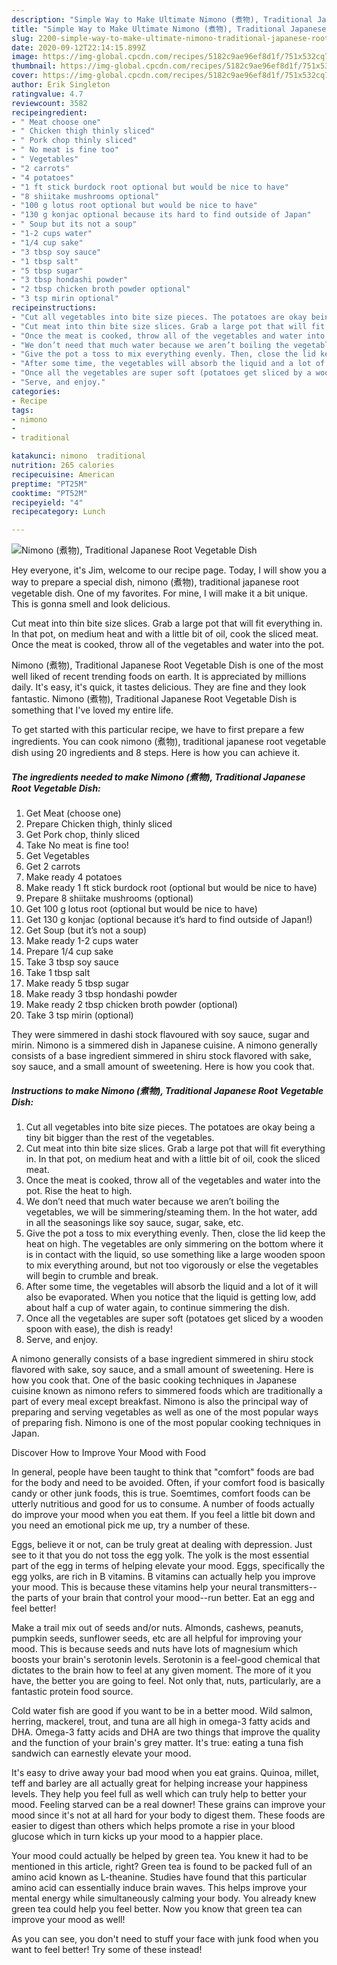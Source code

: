 ```yaml
---
description: "Simple Way to Make Ultimate Nimono (煮物), Traditional Japanese Root Vegetable Dish"
title: "Simple Way to Make Ultimate Nimono (煮物), Traditional Japanese Root Vegetable Dish"
slug: 2200-simple-way-to-make-ultimate-nimono-traditional-japanese-root-vegetable-dish
date: 2020-09-12T22:14:15.899Z
image: https://img-global.cpcdn.com/recipes/5182c9ae96ef8d1f/751x532cq70/nimono-煮物-traditional-japanese-root-vegetable-dish-recipe-main-photo.jpg
thumbnail: https://img-global.cpcdn.com/recipes/5182c9ae96ef8d1f/751x532cq70/nimono-煮物-traditional-japanese-root-vegetable-dish-recipe-main-photo.jpg
cover: https://img-global.cpcdn.com/recipes/5182c9ae96ef8d1f/751x532cq70/nimono-煮物-traditional-japanese-root-vegetable-dish-recipe-main-photo.jpg
author: Erik Singleton
ratingvalue: 4.7
reviewcount: 3582
recipeingredient:
- " Meat choose one"
- " Chicken thigh thinly sliced"
- " Pork chop thinly sliced"
- " No meat is fine too"
- " Vegetables"
- "2 carrots"
- "4 potatoes"
- "1 ft stick burdock root optional but would be nice to have"
- "8 shiitake mushrooms optional"
- "100 g lotus root optional but would be nice to have"
- "130 g konjac optional because its hard to find outside of Japan"
- " Soup but its not a soup"
- "1-2 cups water"
- "1/4 cup sake"
- "3 tbsp soy sauce"
- "1 tbsp salt"
- "5 tbsp sugar"
- "3 tbsp hondashi powder"
- "2 tbsp chicken broth powder optional"
- "3 tsp mirin optional"
recipeinstructions:
- "Cut all vegetables into bite size pieces. The potatoes are okay being a tiny bit bigger than the rest of the vegetables."
- "Cut meat into thin bite size slices. Grab a large pot that will fit everything in. In that pot, on medium heat and with a little bit of oil, cook the sliced meat."
- "Once the meat is cooked, throw all of the vegetables and water into the pot. Rise the heat to high."
- "We don’t need that much water because we aren’t boiling the vegetables, we will be simmering/steaming them. In the hot water, add in all the seasonings like soy sauce, sugar, sake, etc."
- "Give the pot a toss to mix everything evenly. Then, close the lid keep the heat on high. The vegetables are only simmering on the bottom where it is in contact with the liquid, so use something like a large wooden spoon to mix everything around, but not too vigorously or else the vegetables will begin to crumble and break."
- "After some time, the vegetables will absorb the liquid and a lot of it will also be evaporated. When you notice that the liquid is getting low, add about half a cup of water again, to continue simmering the dish."
- "Once all the vegetables are super soft (potatoes get sliced by a wooden spoon with ease), the dish is ready!"
- "Serve, and enjoy."
categories:
- Recipe
tags:
- nimono
- 
- traditional

katakunci: nimono  traditional 
nutrition: 265 calories
recipecuisine: American
preptime: "PT25M"
cooktime: "PT52M"
recipeyield: "4"
recipecategory: Lunch

---
```



![Nimono (煮物), Traditional Japanese Root Vegetable Dish](https://img-global.cpcdn.com/recipes/5182c9ae96ef8d1f/751x532cq70/nimono-煮物-traditional-japanese-root-vegetable-dish-recipe-main-photo.jpg)

Hey everyone, it's Jim, welcome to our recipe page. Today, I will show you a way to prepare a special dish, nimono (煮物), traditional japanese root vegetable dish. One of my favorites. For mine, I will make it a bit unique. This is gonna smell and look delicious.

Cut meat into thin bite size slices. Grab a large pot that will fit everything in. In that pot, on medium heat and with a little bit of oil, cook the sliced meat. Once the meat is cooked, throw all of the vegetables and water into the pot.

Nimono (煮物), Traditional Japanese Root Vegetable Dish is one of the most well liked of recent trending foods on earth. It is appreciated by millions daily. It's easy, it's quick, it tastes delicious. They are fine and they look fantastic. Nimono (煮物), Traditional Japanese Root Vegetable Dish is something that I've loved my entire life.


To get started with this particular recipe, we have to first prepare a few ingredients. You can cook nimono (煮物), traditional japanese root vegetable dish using 20 ingredients and 8 steps. Here is how you can achieve it.

<!--inarticleads1-->

##### The ingredients needed to make Nimono (煮物), Traditional Japanese Root Vegetable Dish:

1. Get  Meat (choose one)
1. Prepare  Chicken thigh, thinly sliced
1. Get  Pork chop, thinly sliced
1. Take  No meat is fine too!
1. Get  Vegetables
1. Get 2 carrots
1. Make ready 4 potatoes
1. Make ready 1 ft stick burdock root (optional but would be nice to have)
1. Prepare 8 shiitake mushrooms (optional)
1. Get 100 g lotus root (optional but would be nice to have)
1. Get 130 g konjac (optional because it’s hard to find outside of Japan!)
1. Get  Soup (but it’s not a soup)
1. Make ready 1-2 cups water
1. Prepare 1/4 cup sake
1. Take 3 tbsp soy sauce
1. Take 1 tbsp salt
1. Make ready 5 tbsp sugar
1. Make ready 3 tbsp hondashi powder
1. Make ready 2 tbsp chicken broth powder (optional)
1. Take 3 tsp mirin (optional)


They were simmered in dashi stock flavoured with soy sauce, sugar and mirin. Nimono is a simmered dish in Japanese cuisine. A nimono generally consists of a base ingredient simmered in shiru stock flavored with sake, soy sauce, and a small amount of sweetening. Here is how you cook that. 

<!--inarticleads2-->

##### Instructions to make Nimono (煮物), Traditional Japanese Root Vegetable Dish:

1. Cut all vegetables into bite size pieces. The potatoes are okay being a tiny bit bigger than the rest of the vegetables.
1. Cut meat into thin bite size slices. Grab a large pot that will fit everything in. In that pot, on medium heat and with a little bit of oil, cook the sliced meat.
1. Once the meat is cooked, throw all of the vegetables and water into the pot. Rise the heat to high.
1. We don’t need that much water because we aren’t boiling the vegetables, we will be simmering/steaming them. In the hot water, add in all the seasonings like soy sauce, sugar, sake, etc.
1. Give the pot a toss to mix everything evenly. Then, close the lid keep the heat on high. The vegetables are only simmering on the bottom where it is in contact with the liquid, so use something like a large wooden spoon to mix everything around, but not too vigorously or else the vegetables will begin to crumble and break.
1. After some time, the vegetables will absorb the liquid and a lot of it will also be evaporated. When you notice that the liquid is getting low, add about half a cup of water again, to continue simmering the dish.
1. Once all the vegetables are super soft (potatoes get sliced by a wooden spoon with ease), the dish is ready!
1. Serve, and enjoy.


A nimono generally consists of a base ingredient simmered in shiru stock flavored with sake, soy sauce, and a small amount of sweetening. Here is how you cook that. One of the basic cooking techniques in Japanese cuisine known as nimono refers to simmered foods which are traditionally a part of every meal except breakfast. Nimono is also the principal way of preparing and serving vegetables as well as one of the most popular ways of preparing fish. Nimono is one of the most popular cooking techniques in Japan. 

Discover How to Improve Your Mood with Food


In general, people have been taught to think that "comfort" foods are bad for the body and need to be avoided. Often, if your comfort food is basically candy or other junk foods, this is true. Soemtimes, comfort foods can be utterly nutritious and good for us to consume. A number of foods actually do improve your mood when you eat them. If you feel a little bit down and you need an emotional pick me up, try a number of these.

Eggs, believe it or not, can be truly great at dealing with depression. Just see to it that you do not toss the egg yolk. The yolk is the most essential part of the egg in terms of helping elevate your mood. Eggs, specifically the egg yolks, are rich in B vitamins. B vitamins can actually help you improve your mood. This is because these vitamins help your neural transmitters--the parts of your brain that control your mood--run better. Eat an egg and feel better!

Make a trail mix out of seeds and/or nuts. Almonds, cashews, peanuts, pumpkin seeds, sunflower seeds, etc are all helpful for improving your mood. This is because seeds and nuts have lots of magnesium which boosts your brain's serotonin levels. Serotonin is a feel-good chemical that dictates to the brain how to feel at any given moment. The more of it you have, the better you are going to feel. Not only that, nuts, particularly, are a fantastic protein food source.

Cold water fish are good if you want to be in a better mood. Wild salmon, herring, mackerel, trout, and tuna are all high in omega-3 fatty acids and DHA. Omega-3 fatty acids and DHA are two things that improve the quality and the function of your brain's grey matter. It's true: eating a tuna fish sandwich can earnestly elevate your mood. 

It's easy to drive away your bad mood when you eat grains. Quinoa, millet, teff and barley are all actually great for helping increase your happiness levels. They help you feel full as well which can truly help to better your mood. Feeling starved can be a real downer! These grains can improve your mood since it's not at all hard for your body to digest them. These foods are easier to digest than others which helps promote a rise in your blood glucose which in turn kicks up your mood to a happier place.

Your mood could actually be helped by green tea. You knew it had to be mentioned in this article, right? Green tea is found to be packed full of an amino acid known as L-theanine. Studies have found that this particular amino acid can essentially induce brain waves. This helps improve your mental energy while simultaneously calming your body. You already knew green tea could help you feel better. Now you know that green tea can improve your mood as well!

As you can see, you don't need to stuff your face with junk food when you want to feel better! Try some of these instead!


